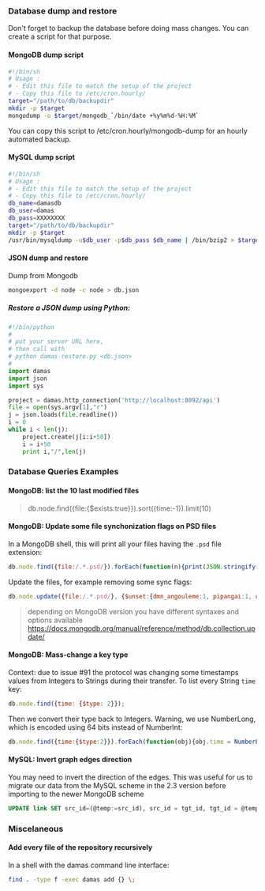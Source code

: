 ### Database dump and restore
Don't forget to backup the database before doing mass changes. You can create a script for that purpose.

#### MongoDB dump script
```sh
#!/bin/sh
# Usage :
# - Edit this file to match the setup of the project
# - Copy this file to /etc/cron.hourly/
target="/path/to/db/backupdir"
mkdir -p $target
mongodump -o $target/mongodb_`/bin/date +%y%m%d-%H:%M`
```
You can copy this script to /etc/cron.hourly/mongodb-dump for an hourly automated backup.

#### MySQL dump script
```sh
#!/bin/sh
# Usage :
# - Edit this file to match the setup of the project
# - Copy this file to /etc/cron.hourly/
db_name=damasdb
db_user=damas
db_pass=XXXXXXXX
target="/path/to/db/backupdir"
mkdir -p $target
/usr/bin/mysqldump -u$db_user -p$db_pass $db_name | /bin/bzip2 > $target/${db_name}_`/bin/date +%y%m%d-%H:%M`.sql.bz2
```
#### JSON dump and restore

Dump from Mongodb
```sh
mongoexport -d node -c node > db.json
```

##### Restore a JSON dump using Python:
```py
#!/bin/python
#
# put your server URL here,
# then call with
# python damas-restore.py <db.json>
#
import damas
import json
import sys

project = damas.http_connection('http://localhost:8092/api')
file = open(sys.argv[1],"r")
j = json.loads(file.readline())
i = 0
while i < len(j):
    project.create(j[i:i+50])
    i = i+50
    print i,"/",len(j)
```

### Database Queries Examples

#### MongoDB: list the 10 last modified files
> db.node.find({file:{$exists:true}}).sort({time:-1}).limit(10)

#### MongoDB: Update some file synchonization flags on PSD files
In a MongoDB shell, this will print all your files having the `.psd` file extension:
```js
db.node.find({file:/.*.psd/}).forEach(function(n){print(JSON.stringify(n))})
```
Update the files, for example removing some sync flags:
```js
db.node.update({file:/.*.psd/}, {$unset:{dmn_angouleme:1, pipangai:1, dream_wall:1}}, {multi:true})
```
> depending on MongoDB version you have different syntaxes and options available
https://docs.mongodb.org/manual/reference/method/db.collection.update/

#### MongoDB: Mass-change a key type
Context: due to issue #91 the protocol was changing some timestamps values from Integers to Strings during their transfer. To list every String `time` key:
```js
db.node.find({time: {$type: 2}});
```
Then we convert their type back to Integers. Warning, we use NumberLong, which is encoded using 64 bits instead of NumberInt:
```js
db.node.find({time:{$type:2}}).forEach(function(obj){obj.time = NumberLong(obj.time); db.node.save(obj) })
```

#### MySQL: Invert graph edges direction
You may need to invert the direction of the edges. This was useful for us to migrate our data from the MySQL scheme in the 2.3 version before importing to the newer MongoDB scheme 
```SQL
UPDATE link SET src_id=(@temp:=src_id), src_id = tgt_id, tgt_id = @temp;
```

### Miscelaneous

#### Add every file of the repository recursively
In a shell with the damas command line interface:
```sh
find . -type f -exec damas add {} \;
```